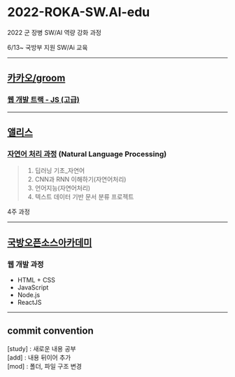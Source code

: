 # 2022-ROKA-SW.AI-edu
2022 군 장병 SW/AI 역량 강화 과정

6/13~ 국방부 지원 SW/Ai 교육

---
## **[카카오/groom](https://army.goorm.io/)**
    
### [웹 개발 트랙 - JS (고급)]()


---
## **[앨리스](https://military22.elice.io/explore)**

### [자연어 처리 과정](https://github.com/Turtle-Hwan/2022-ROKA-SW.AI-edu/blob/main/Alice_NLP) (Natural Language Processing)

> 1. 딥러닝 기초_자연어
> 2. CNN과 RNN 이해하기(자연어처리)
> 3. 언어지능(자연어처리)
> 4. 텍스트 데이터 기반 문서 분류 프로젝트  

4주 과정  


---
## **[국방오픈소스아카데미](https://osam.kr/)**

### 웹 개발 과정
- HTML + CSS
- JavaScript
- Node.js
- ReactJS




---
## **commit convention** 
[study] : 새로운 내용 공부  
[add] : 내용 뒤이어 추가  
[mod] : 폴더, 파일 구조 변경